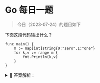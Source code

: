 # Go 每日一题

> 今日（2023-07-24）的题目如下

下面这段代码输出什么？

```golang
func main() {
	m := map[int]string{0:"zero",1:"one"}
	for k,v := range m {
		fmt.Println(k,v)
	}
}
```

<details>
<summary style="cursor: pointer">🔑 答案解析：</summary>
<div>

参考答案及解析：

```
0 zero
1 one
// 或者
1 one
0 zero
```

map 的输出是无序的。


</div>
</details>
